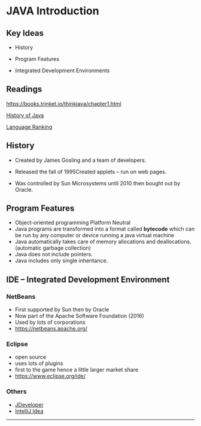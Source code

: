 # JAVA Introduction



## Key Ideas

* History

* Program Features

* Integrated Development Environments

  

## Readings

https://books.trinket.io/thinkjava/chapter1.html

[History of Java](https://en.wikipedia.org/wiki/Java_(programming_language)#:~:text=Java%20was%20originally%20developed%20by,by%20Sun%20under%20proprietary%20licenses.)

[Language Ranking](https://www.tiobe.com/tiobe-index/)



## History

* Created by James Gosling and a team of developers.

* Released the fall of 1995Created applets – run on web pages.

* Was controlled by Sun Microsystems until 2010 then bought out by Oracle.

## Program Features

- Object-oriented programming Platform Neutral
- Java programs are transformed into a format called **bytecode** which can be run by any computer or device running a java virtual machine
- Java automatically takes care of memory allocations and deallocations. (automatic garbage collection)
- Java does not include pointers.
- Java includes only single inheritance.



## IDE – Integrated Development Environment

### **NetBeans**

* First supported by Sun then by Oracle
* Now part of the Apache Software Foundation (2016)
* Used by lots of corporations 
* https://netbeans.apache.org/

### **Eclipse**

* open source 
* uses lots of plugins 
* first to the game hence a little larger market share
* https://www.eclipse.org/ide/ 

### **Others**

* [JDeveloper](https://www.oracle.com/application-development/technologies/jdeveloper.html "Link to J Developer" )
* [IntelliJ Idea](https://www.jetbrains.com/idea/ "Link To IntelliJ")

---

